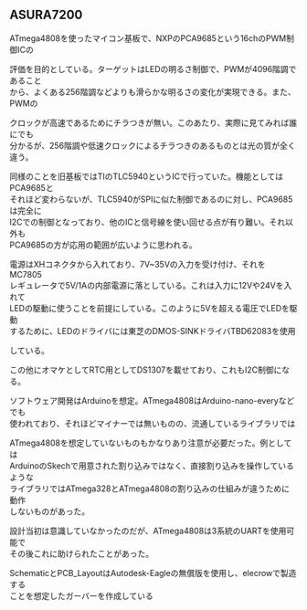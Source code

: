 ## ASURA7200

ATmega4808を使ったマイコン基板で、NXPのPCA9685という16chのPWM制御ICの

評価を目的としている。ターゲットはLEDの明るさ制御で、PWMが4096階調であること  
から、よくある256階調などよりも滑らかな明るさの変化が実現できる。また、PWMの

クロックが高速であるためにチラつきが無い。このあたり、実際に見てみれば誰にでも  
分かるが、256階調や低速クロックによるチラつきのあるものとは光の質が全く違う。

  

同様のことを旧基板ではTIのTLC5940というICで行っていた。機能としてはPCA9685と  
それほど変わらないが、TLC5940がSPIに似た制御であるのに対し、PCA9685は完全に  
I2Cでの制御となっており、他のICと信号線を使い回せる点が有り難い。それ以外も  
PCA9685の方が応用の範囲が広いように思われる。

  

電源はXHコネクタから入れており、7V~35Vの入力を受け付け、それをMC7805  
レギュレータで5V/1Aの内部電源に落としている。これは入力に12Vや24Vを入れて  
LEDの駆動に使うことを前提にしている。このように5Vを超える電圧でLEDを駆動  
するために、LEDのドライバには東芝のDMOS-SINKドライバTBD62083を使用

している。  
  
この他にオマケとしてRTC用としてDS1307を載せており、これもI2C制御になる。

  

ソフトウェア開発はArduinoを想定。ATmega4808はArduino-nano-everyなどでも  
使われており、それほどマイナーでは無いものの、流通しているライブラリでは

ATmega4808を想定していないものもかなりあり注意が必要だった。例としては  
ArduinoのSkechで用意された割り込みではなく、直接割り込みを操作しているような  
ライブラリではATmega328とATmega4808の割り込みの仕組みが違うために動作  
しないものがあった。  
  
設計当初は意識していなかったのだが、ATmega4808は3系統のUARTを使用可能で  
その後これに助けられたことがあった。

  

SchematicとPCB\_LayoutはAutodesk-Eagleの無償版を使用し、elecrowで製造する  
ことを想定したガーバーを作成している
